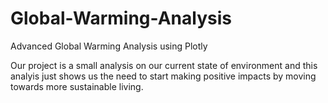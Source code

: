 # Global-Warming-Analysis
Advanced Global Warming Analysis using Plotly


Our project is a small analysis on our current state of environment and this analyis just shows us the need to start making positive impacts by moving towards more sustainable living.
